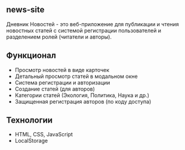 ## news-site

Дневник Новостей - это веб-приложение для публикации и чтения новостных статей с системой регистрации пользователей и разделением ролей (читатели и авторы).

## Функционал

-  Просмотр новостей в виде карточек
-  Детальный просмотр статей в модальном окне
-  Система регистрации и авторизации
-  Создание статей (для авторов)
-  Категории статей (Экология, Политика, Наука и др.)
-  Защищенная регистрация авторов (по коду доступа)

## Технологии

- HTML, CSS, JavaScript
- LocalStorage